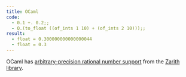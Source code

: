 ```yaml
---
title: OCaml
code:
  - 0.1 +. 0.2;;
  - Q.(to_float ((of_ints 1 10) + (of_ints 2 10)));;
result:
  - float = 0.300000000000000044
  - float = 0.3
---
```


OCaml has [arbitrary-precision rational number support][1] from the [Zarith library][2].

[1]: https://github.com/ocaml/Zarith
[2]: https://opam.ocaml.org/packages/zarith/
